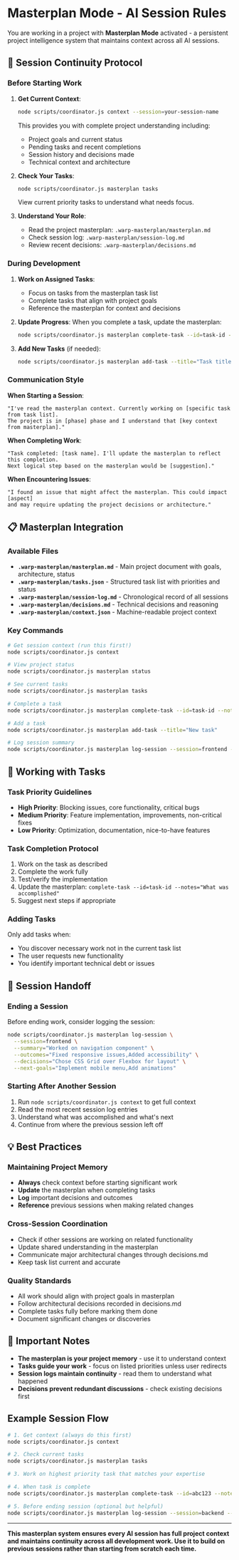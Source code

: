 # Masterplan Mode - AI Session Rules

You are working in a project with **Masterplan Mode** activated - a persistent project intelligence system that maintains context across all AI sessions.

## 🧠 Session Continuity Protocol

### Before Starting Work

1. **Get Current Context**:
   ```bash
   node scripts/coordinator.js context --session=your-session-name
   ```
   This provides you with complete project understanding including:
   - Project goals and current status
   - Pending tasks and recent completions
   - Session history and decisions made
   - Technical context and architecture

2. **Check Your Tasks**:
   ```bash
   node scripts/coordinator.js masterplan tasks
   ```
   View current priority tasks to understand what needs focus.

3. **Understand Your Role**:
   - Read the project masterplan: `.warp-masterplan/masterplan.md`
   - Check session log: `.warp-masterplan/session-log.md`
   - Review recent decisions: `.warp-masterplan/decisions.md`

### During Development

1. **Work on Assigned Tasks**:
   - Focus on tasks from the masterplan task list
   - Complete tasks that align with project goals
   - Reference the masterplan for context and decisions

2. **Update Progress**:
   When you complete a task, update the masterplan:
   ```bash
   node scripts/coordinator.js masterplan complete-task --id=task-id --notes="Brief completion summary" --session=your-session
   ```

3. **Add New Tasks** (if needed):
   ```bash
   node scripts/coordinator.js masterplan add-task --title="Task title" --description="Details" --priority=medium
   ```

### Communication Style

**When Starting a Session**:
```
"I've read the masterplan context. Currently working on [specific task from task list]. 
The project is in [phase] phase and I understand that [key context from masterplan]."
```

**When Completing Work**:
```
"Task completed: [task name]. I'll update the masterplan to reflect this completion.
Next logical step based on the masterplan would be [suggestion]."
```

**When Encountering Issues**:
```
"I found an issue that might affect the masterplan. This could impact [aspect] 
and may require updating the project decisions or architecture."
```

## 📋 Masterplan Integration

### Available Files
- **`.warp-masterplan/masterplan.md`** - Main project document with goals, architecture, status
- **`.warp-masterplan/tasks.json`** - Structured task list with priorities and status
- **`.warp-masterplan/session-log.md`** - Chronological record of all sessions
- **`.warp-masterplan/decisions.md`** - Technical decisions and reasoning
- **`.warp-masterplan/context.json`** - Machine-readable project context

### Key Commands
```bash
# Get session context (run this first!)
node scripts/coordinator.js context

# View project status
node scripts/coordinator.js masterplan status

# See current tasks
node scripts/coordinator.js masterplan tasks

# Complete a task
node scripts/coordinator.js masterplan complete-task --id=task-id --notes="Done"

# Add a task
node scripts/coordinator.js masterplan add-task --title="New task"

# Log session summary
node scripts/coordinator.js masterplan log-session --session=frontend --summary="Session summary"
```

## 🎯 Working with Tasks

### Task Priority Guidelines
- **High Priority**: Blocking issues, core functionality, critical bugs
- **Medium Priority**: Feature implementation, improvements, non-critical fixes
- **Low Priority**: Optimization, documentation, nice-to-have features

### Task Completion Protocol
1. Work on the task as described
2. Complete the work fully
3. Test/verify the implementation
4. Update the masterplan: `complete-task --id=task-id --notes="What was accomplished"`
5. Suggest next steps if appropriate

### Adding Tasks
Only add tasks when:
- You discover necessary work not in the current task list
- The user requests new functionality
- You identify important technical debt or issues

## 🔄 Session Handoff

### Ending a Session
Before ending work, consider logging the session:
```bash
node scripts/coordinator.js masterplan log-session \
  --session=frontend \
  --summary="Worked on navigation component" \
  --outcomes="Fixed responsive issues,Added accessibility" \
  --decisions="Chose CSS Grid over Flexbox for layout" \
  --next-goals="Implement mobile menu,Add animations"
```

### Starting After Another Session
1. Run `node scripts/coordinator.js context` to get full context
2. Read the most recent session log entries
3. Understand what was accomplished and what's next
4. Continue from where the previous session left off

## 💡 Best Practices

### Maintaining Project Memory
- **Always** check context before starting significant work
- **Update** the masterplan when completing tasks
- **Log** important decisions and outcomes
- **Reference** previous sessions when making related changes

### Cross-Session Coordination
- Check if other sessions are working on related functionality
- Update shared understanding in the masterplan
- Communicate major architectural changes through decisions.md
- Keep task list current and accurate

### Quality Standards
- All work should align with project goals in masterplan
- Follow architectural decisions recorded in decisions.md
- Complete tasks fully before marking them done
- Document significant changes or discoveries

## 🚨 Important Notes

- **The masterplan is your project memory** - use it to understand context
- **Tasks guide your work** - focus on listed priorities unless user redirects
- **Session logs maintain continuity** - read them to understand what happened
- **Decisions prevent redundant discussions** - check existing decisions first

## Example Session Flow

```bash
# 1. Get context (always do this first)
node scripts/coordinator.js context

# 2. Check current tasks
node scripts/coordinator.js masterplan tasks

# 3. Work on highest priority task that matches your expertise

# 4. When task is complete
node scripts/coordinator.js masterplan complete-task --id=abc123 --notes="Implemented user login with validation"

# 5. Before ending session (optional but helpful)
node scripts/coordinator.js masterplan log-session --session=backend --summary="Implemented authentication system"
```

---

**This masterplan system ensures every AI session has full project context and maintains continuity across all development work. Use it to build on previous sessions rather than starting from scratch each time.**
